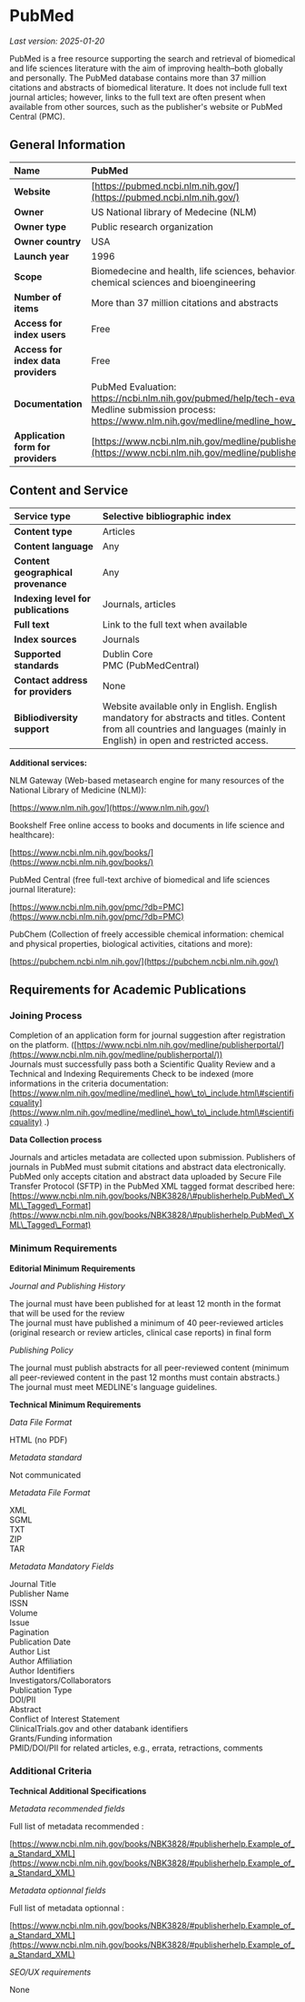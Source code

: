 # PubMed

*Last version: 2025-01-20*

PubMed is a free resource supporting the search and retrieval of biomedical and life sciences literature with the aim of improving health–both globally and personally. The PubMed database contains more than 37 million citations and abstracts of biomedical literature. It does not include full text journal articles; however, links to the full text are often present when available from other sources, such as the publisher's website or PubMed Central (PMC).

## General Information

| Name | PubMed |
| :---- | :---- |
| **Website** | [https://pubmed.ncbi.nlm.nih.gov/](https://pubmed.ncbi.nlm.nih.gov/) |
| **Owner** | US National library of Medecine (NLM) |
| **Owner type** | Public research organization |
| **Owner country** | USA |
| **Launch year** | 1996 |
| **Scope** | Biomedecine and health, life sciences, behavioral sciences, chemical sciences and bioengineering |
| **Number of items** | More than 37 million citations and abstracts  |
| **Access for index users** | Free |
| **Access for index data providers** | Free |
| **Documentation** |PubMed Evaluation: https://ncbi.nlm.nih.gov/pubmed/help/tech-eval </br> Medline submission process: https://www.nlm.nih.gov/medline/medline_how_to_include.html|
| **Application form for providers** | [https://www.ncbi.nlm.nih.gov/medline/publisherportal/](https://www.ncbi.nlm.nih.gov/medline/publisherportal/) |

## Content and Service

| Service type | Selective bibliographic index |
| :---- | :---- |
| **Content type** | Articles |
| **Content language** | Any |
| **Content geographical provenance** | Any |
| **Indexing level for publications** | Journals, articles |
| **Full text** | Link to the full text when available |
| **Index sources** | Journals |
| **Supported standards** | Dublin Core <br/> PMC (PubMedCentral) |
| **Contact address for providers** | None |
| **Bibliodiversity support** | Website available only in English. English mandatory for abstracts and titles. Content from all countries and languages (mainly in English) in open and restricted access. |

**Additional services:**  

NLM Gateway (Web-based metasearch engine for many resources of the National Library of Medicine (NLM)):   

[https://www.nlm.nih.gov/](https://www.nlm.nih.gov/) 

Bookshelf Free online access to books and documents in life science and healthcare):  

[https://www.ncbi.nlm.nih.gov/books/](https://www.ncbi.nlm.nih.gov/books/)

PubMed Central (free full-text archive of biomedical and life sciences journal literature):  

[https://www.ncbi.nlm.nih.gov/pmc/?db=PMC](https://www.ncbi.nlm.nih.gov/pmc/?db=PMC) 

PubChem (Collection of freely accessible chemical information: chemical and physical properties, biological activities, citations and more):  

[https://pubchem.ncbi.nlm.nih.gov/](https://pubchem.ncbi.nlm.nih.gov/) 

## Requirements for Academic Publications

### Joining Process

Completion of an application form for journal suggestion after registration on the platform. ([https://www.ncbi.nlm.nih.gov/medline/publisherportal/](https://www.ncbi.nlm.nih.gov/medline/publisherportal/))   
Journals must successfully pass both a Scientific Quality Review and a Technical and Indexing Requirements Check to be indexed (more informations in the criteria documentation:  [https://www.nlm.nih.gov/medline/medline\_how\_to\_include.html\#scientificquality](https://www.nlm.nih.gov/medline/medline\_how\_to\_include.html\#scientificquality) .) 

**Data Collection process**

Journals and articles metadata are collected upon submission. Publishers of journals in PubMed must submit citations and abstract data electronically. PubMed only accepts citation and abstract data uploaded by Secure File Transfer Protocol (SFTP) in the PubMed XML tagged format described here: [https://www.ncbi.nlm.nih.gov/books/NBK3828/\#publisherhelp.PubMed\_XML\_Tagged\_Format](https://www.ncbi.nlm.nih.gov/books/NBK3828/\#publisherhelp.PubMed\_XML\_Tagged\_Format) 

### Minimum Requirements

**Editorial Minimum Requirements**

*Journal and Publishing History*

The journal must have been published for at least 12 month in the format that will be used for the review  
The journal must have published a minimum of 40 peer-reviewed articles (original research or review articles, clinical case reports) in final form

*Publishing Policy*

The journal must publish abstracts for all peer-reviewed content (minimum all peer-reviewed content in the past 12 months must contain abstracts.)
The journal must meet MEDLINE's language guidelines.

**Technical Minimum Requirements**

*Data File Format* 

HTML (no PDF)

*Metadata standard* 

Not communicated

*Metadata File Format* 

XML  
SGML  
TXT  
ZIP  
TAR

*Metadata Mandatory Fields*

Journal Title  
Publisher Name  
ISSN  
Volume  
Issue  
Pagination  
Publication Date  
Author List  
Author Affiliation  
Author Identifiers  
Investigators/Collaborators  
Publication Type  
DOI/PII  
Abstract  
Conflict of Interest Statement  
ClinicalTrials.gov and other databank identifiers  
Grants/Funding information  
PMID/DOI/PII for related articles, e.g., errata, retractions, comments

### Additional Criteria

**Technical Additional Specifications**

*Metadata recommended fields*

Full list of metadata recommended : 

[https://www.ncbi.nlm.nih.gov/books/NBK3828/#publisherhelp.Example_of_a_Standard_XML](https://www.ncbi.nlm.nih.gov/books/NBK3828/#publisherhelp.Example_of_a_Standard_XML)

*Metadata optionnal fields*

Full list of metadata optionnal : 

[https://www.ncbi.nlm.nih.gov/books/NBK3828/#publisherhelp.Example_of_a_Standard_XML](https://www.ncbi.nlm.nih.gov/books/NBK3828/#publisherhelp.Example_of_a_Standard_XML)

*SEO/UX requirements*

None
